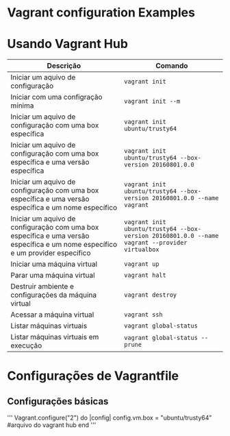 # Vagrant configuration Examples

# Usando Vagrant Hub

| Descrição | Comando |
| --- | --- |
| Iniciar um aquivo de configuração | `vagrant init` |
| Iniciar com uma configração mínima | `vagrant init --m` |
| Iniciar um aquivo de configuração com uma box específica | `vagrant init ubuntu/trusty64` |
| Iniciar um aquivo de configuração com uma box específica e uma versão específica | `vagrant init ubuntu/trusty64 --box-version 20160801.0.0` |
| Iniciar um aquivo de configuração com uma box específica e uma versão específica e um nome específico | `vagrant init ubuntu/trusty64 --box-version 20160801.0.0 --name vagrant` |    
| Iniciar um aquivo de configuração com uma box específica e uma versão específica e um nome específico e um provider específico | `vagrant init ubuntu/trusty64 --box-version 20160801.0.0 --name vagrant --provider virtualbox` |
| Iniciar uma máquina virtual | `vagrant up` |
| Parar uma máquina virtual | `vagrant halt` |
| Destruir ambiente e configurações da máquina virtual | `vagrant destroy` |
| Acessar a máquina virtual | `vagrant ssh` |
| Listar máquinas virtuais | `vagrant global-status` |
| Listar máquinas virtuais em execução | `vagrant global-status --prune` |

# Configurações de Vagrantfile

## Configurações básicas

'''
Vagrant.configure("2") do |config| 
  config.vm.box = "ubuntu/trusty64" #arquivo do vagrant hub
end
'''

